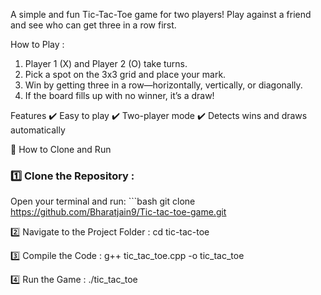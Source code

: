 A simple and fun Tic-Tac-Toe game for two players! Play against a friend and see who can get three in a row first.

How to Play : 
1. Player 1 (X) and Player 2 (O) take turns.
2. Pick a spot on the 3x3 grid and place your mark.
3. Win by getting three in a row—horizontally, vertically, or diagonally.
4. If the board fills up with no winner, it’s a draw!

Features
✔️ Easy to play
✔️ Two-player mode
✔️ Detects wins and draws automatically

🚀 How to Clone and Run  

### 1️⃣ Clone the Repository : 
Open your terminal and run:  ```bash
git clone <https://github.com/Bharatjain9/Tic-tac-toe-game.git>

2️⃣ Navigate to the Project Folder :
cd tic-tac-toe

3️⃣ Compile the Code :
g++ tic_tac_toe.cpp -o tic_tac_toe

4️⃣ Run the Game :
./tic_tac_toe
